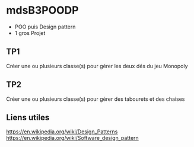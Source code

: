 # mdsB3POODP

- POO puis Design pattern
- 1 gros Projet

## TP1 
Créer une ou plusieurs classe(s) pour gérer les deux dés du jeu Monopoly

## TP2
Créer une ou plusieurs classe(s) pour gérer des tabourets et des chaises



## Liens utiles

https://en.wikipedia.org/wiki/Design_Patterns
https://en.wikipedia.org/wiki/Software_design_pattern